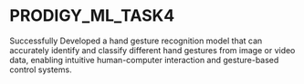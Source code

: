 # PRODIGY_ML_TASK4

Successfully Developed a hand gesture recognition model that can accurately identify and classify different hand gestures from image or video data, enabling intuitive human-computer interaction and gesture-based control systems.
